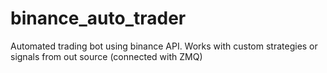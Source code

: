 # binance_auto_trader

Automated trading bot using binance API. Works with custom strategies or signals from
out source (connected with ZMQ)
